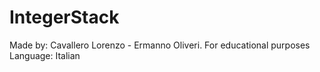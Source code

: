 # IntegerStack
Made by: Cavallero Lorenzo - Ermanno Oliveri. 
For educational purposes
Language: Italian
